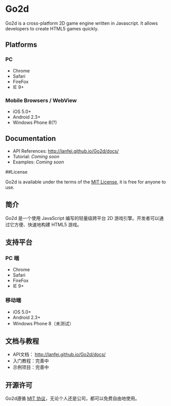 # Go2d

Go2d is a cross-platform 2D game engine written in Javascript. It allows developers to create HTML5 games quickly.

## Platforms

### PC

 - Chrome
 - Safari
 - FireFox
 - IE 9+

### Mobile Browsers / WebView

 - iOS 5.0+
 - Android 2.3+
 - Windows Phone 8(?)

## Documentation

 - API References: http://lanfei.github.io/Go2d/docs/
 - Tutorial: *Coming soon*
 - Examples: *Coming soon*

##License

Go2d is available under the terms of the [MIT License](https://github.com/Lanfei/Go2d/blob/master/LICENSE), it is free for anyone to use.

## 简介

Go2d 是一个使用 JavaScript 编写的轻量级跨平台 2D 游戏引擎。开发者可以通过它方便、快速地构建 HTML5 游戏。

## 支持平台

### PC 端

 - Chrome
 - Safari
 - FireFox
 - IE 9+

### 移动端

 - iOS 5.0+
 - Android 2.3+
 - Windows Phone 8（未测试）

## 文档与教程

 - API文档： http://lanfei.github.io/Go2d/docs/
 - 入门教程：完善中
 - 示例项目：完善中

## 开源许可

Go2d遵循 [MIT 协议](https://github.com/Lanfei/Go2d/blob/master/LICENSE)，无论个人还是公司，都可以免费自由地使用。
